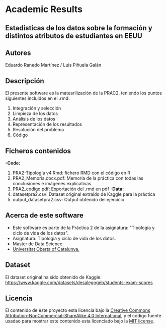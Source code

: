 # Academic Results

## Estadisticas de los datos sobre la formación y distintos atributos de estudiantes en EEUU

## Autores

Eduardo Ranedo Martínez / Luis Piñuela Galán

## Descripción

El presente software es la matearilización de la PRAC2, teniendo los puntos siguientes incluidos en el .rmd:
  1. Integración y selección 
  2. Limpieza de los datos
  3. Análisis de los datos 
  4. Representación de los resultados
  5. Resolución del problema
  6. Código

## Ficheros contenidos
**-Code:**
  1. PRA2-Tipología v4.Rmd: fichero RMD con el código en R
  2. PRA2_Memoria.docx.pdf: Memoria de la práctica con todas las conclusiones e imágenes explicativas
  3. PRA2_codigo.pdf: Exportación del .rmd en pdf
**-Data:**
  1. datasetpra2.csv: Dataset original extraido de Kaggle para la práctica
  2. output_datasetpra2.csv: Output obtenido del ejercicio

## Acerca de este software

* Este software es parte de la Práctica 2 de la asignatura: "Tipologia y ciclo de vida de los datos".
* Asignatura: Tipologia y ciclo de vida de los datos.
* Master de Data Science.
* [Universitat Oberta of Catalunya.](http://www.uoc.edu/portal/ca/index.html)

## Dataset

El dataset original ha sido obtenido de Kaggle:
https://www.kaggle.com/datasets/desalegngeb/students-exam-scores


## Licencia

El contenido de este proyecto esta licencia bajo la [Creative Commons Attribution-NonCommercial-ShareAlike 4.0 International](https://creativecommons.org/licenses/by-nc-sa/4.0/), 
y el código fuente usadao para mostrar este contenido esta licenciado bajo la  [MIT license](http://opensource.org/licenses/mit-license.php).
